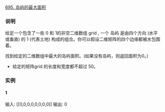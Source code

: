  [695. 岛屿的最大面积](https://leetcode-cn.com/problems/max-area-of-island/)

### 说明
给定一个包含了一些 0 和 1的非空二维数组 grid , 一个 岛屿 是由四个方向 (水平或垂直) 的 1 (代表土地) 构成的组合。你可以假设二维矩阵的四个边缘都被水包围着。

找到给定的二维数组中最大的岛屿面积。(如果没有岛屿，则返回面积为0。)

* 给定的矩阵grid 的长度和宽度都不超过 50。

### 实例
#### 1
输入: [[0,0,0,0,0,0,0,0]]
输出: 0